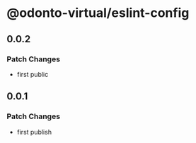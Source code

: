 # @odonto-virtual/eslint-config

## 0.0.2

### Patch Changes

- first public

## 0.0.1

### Patch Changes

- first publish
